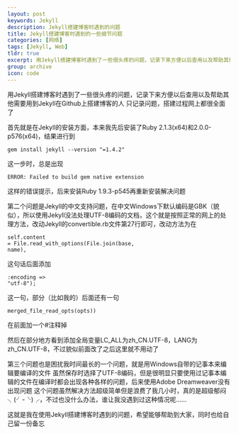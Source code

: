 ```yaml
---
layout: post
keywords: Jekyll
description: Jekyll搭建博客时遇到的问题
title: Jekyll搭建博客时遇到的一些细节问题
categories: [网络]
tags: [Jekyll, Web]
tldr: true
excerpt: 用Jekyll搭建博客时遇到了一些很头疼的问题，记录下来方便以后查用以及帮助其他需要用到Jekyll在Github上搭建博客的人
group: archive
icon: code
---
```


用Jekyll搭建博客时遇到了一些很头疼的问题，记录下来方便以后查用以及帮助其他需要用到Jekyll在Github上搭建博客的人
只记录问题，搭建过程网上都很全面了

首先就是在Jekyll的安装方面，本来我先后安装了Ruby 2.1.3(x64)和2.0.0-p576(x64)，结果进行到
<pre><code>gem install jekyll --version "=1.4.2"</code></pre>这一步时，总是出现
<pre><code>ERROR: Failed to build gem native extension</code></pre>这样的错误提示，后来安装Ruby 1.9.3-p545再重新安装解决问题

第二个问题是Jekyll的中文支持问题，在中文Windows下默认编码是GBK（貌似），所以使用Jekyll没法处理UTF-8编码的文档，这个就是按照正常的网上的处理方法，改动Jekyll的convertible.rb文件第27行即可，改动方法为在<pre><code>self.content = File.read_with_options(File.join(base, name),</code></pre>这句话后面添加<pre><code>:encoding => "utf-8");</code></pre>这一句，部分（比如我的）后面还有一句<pre><code>merged_file_read_opts(opts))</code></pre>在前面加一个#注释掉

然后在部分地方看到添加全局变量LC_ALL为zh_CN.UTF-8，LANG为zh_CN.UTF-8，不过貌似前面改了之后这里就不用动了

第三个问题也是困扰我时间最长的一个问题，就是用Windows自带的记事本来编辑要编译的文件
虽然保存时选择了UTF-8编码，但是很明显只要使用过记事本编辑的文件在编译时都会出现各种各样的问题，后来使用Adobe Dreamweaver没有出现问题
这个问题虽然解决方法超级简单但是浪费了我几小时，真的是超级郁闷╮(╯-╰)╭，不过也没什么办法，谁让我没遇到过这种情况呢……

这就是我在使用Jekyll搭建博客时遇到的问题，希望能够帮助到大家，同时也给自己留一份备忘